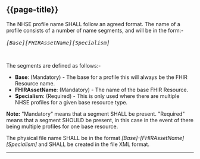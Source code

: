 ## {{page-title}}

The NHSE profile name SHALL follow an agreed format.
The name of a profile consists of a number of name segments, and will be in the form:-
<br><br>
<samp><i>[Base][FHIRAssetName][Specialism]</i> </samp>

<br>

The segments are defined as follows:-

- **Base**: (Mandatory) - The base for a profile this will always be the FHIR Resource name. 
- **FHIRAssetName**: (Mandatory) - The name of the base FHIR Resource. 
- **Specialism**: (Required) - This is only used where there are multiple NHSE profiles for a given base resource type.


**Note:** "Mandatory" means that a segment SHALL be present. "Required" means that a segment SHOULD be present, in this case in the event of there being multiple profiles for one base resource.

The physical file name SHALL be in the format <i>[Base]-[FHIRAssetName][Specialism]</i> and SHALL be created in the file XML format.

---
